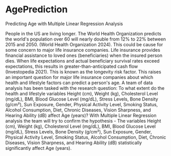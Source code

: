 # AgePrediction
Predicting Age with Multiple Linear Regression Analysis

People in the US are living longer. The World Health Organization predicts the world's population over 60 will nearly double from 12% to 22% between 2015 and 2050. (World Health Organization 2024). This could be cause for some concern to major life insurance companies. Life insurance provides financial assistance to loved ones (beneficiaries) when the insured person dies. When life expectations and actual beneficiary survival rates exceed expectations, this results in greater-than-anticipated cash flow (Investopedia 2021). This is known as the longevity risk factor. This raises an important question for major life insurance companies about which health and lifestyle factors can predict a person's age. A team of data analysis has been tasked with the research question: To what extent do the health and lifestyle variables Height (cm), Weight (kg), Cholesterol Level (mg/dL), BMI, Blood Glucose Level (mg/dL), Stress Levels, Bone Density (g/cm²), Sun Exposure, Gender, Physical Activity Level, Smoking Status, Alcohol Consumption, Diet, Chronic Diseases, Vision Sharpness, and Hearing Ability (dB) affect Age (years)? With Multiple Linear Regression analysis the team will try to confirm the hypothesis - The variables Height (cm), Weight (kg), Cholesterol Level (mg/dL), BMI, Blood Glucose Level (mg/dL), Stress Levels, Bone Density (g/cm²), Sun Exposure, Gender, Physical Activity Level, Smoking Status, Alcohol Consumption, Diet, Chronic Diseases, Vision Sharpness, and Hearing Ability (dB) statistically significantly affect Age (years).
